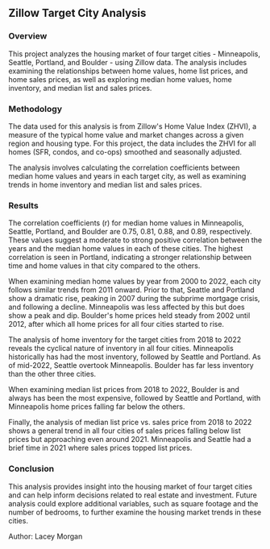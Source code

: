 ## Zillow Target City Analysis

### Overview 

This project analyzes the housing market of four target cities - Minneapolis, Seattle, Portland, and Boulder - using Zillow data. The analysis includes examining the relationships between home values, home list prices, and home sales prices, as well as exploring median home values, home inventory, and median list and sales prices.

### Methodology

The data used for this analysis is from Zillow's Home Value Index (ZHVI), a measure of the typical home value and market changes across a given region and housing type. For this project, the data includes the ZHVI for all homes (SFR, condos, and co-ops) smoothed and seasonally adjusted.

The analysis involves calculating the correlation coefficients between median home values and years in each target city, as well as examining trends in home inventory and median list and sales prices.

### Results

The correlation coefficients (r) for median home values in Minneapolis, Seattle, Portland, and Boulder are 0.75, 0.81, 0.88, and 0.89, respectively. These values suggest a moderate to strong positive correlation between the years and the median home values in each of these cities. The highest correlation is seen in Portland, indicating a stronger relationship between time and home values in that city compared to the others.

When examining median home values by year from 2000 to 2022, each city follows similar trends from 2011 onward. Prior to that, Seattle and Portland show a dramatic rise, peaking in 2007 during the subprime mortgage crisis, and following a decline. Minneapolis was less affected by this but does show a peak and dip. Boulder's home prices held steady from 2002 until 2012, after which all home prices for all four cities started to rise.

The analysis of home inventory for the target cities from 2018 to 2022 reveals the cyclical nature of inventory in all four cities. Minneapolis historically has had the most inventory, followed by Seattle and Portland. As of mid-2022, Seattle overtook Minneapolis. Boulder has far less inventory than the other three cities.

When examining median list prices from 2018 to 2022, Boulder is and always has been the most expensive, followed by Seattle and Portland, with Minneapolis home prices falling far below the others.

Finally, the analysis of median list price vs. sales price from 2018 to 2022 shows a general trend in all four cities of sales prices falling below list prices but approaching even around 2021. Minneapolis and Seattle had a brief time in 2021 where sales prices topped list prices.

### Conclusion

This analysis provides insight into the housing market of four target cities and can help inform decisions related to real estate and investment. Future analysis could explore additional variables, such as square footage and the number of bedrooms, to further examine the housing market trends in these cities.

Author: Lacey Morgan
